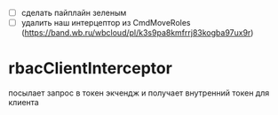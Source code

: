  - [ ] сделать пайплайн зеленым
 - [ ] удалить наш интерцептор из CmdMoveRoles (https://band.wb.ru/wbcloud/pl/k3s9pa8kmfrrj83kogba97ux9r)

# rbacClientInterceptor
посылает запрос в токен экчендж и получает внутренний токен для клиента